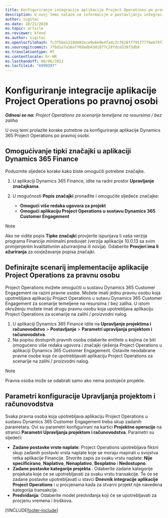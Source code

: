 ```yaml
---
title: Konfiguriranje integracije aplikacije Project Operations po pravnoj osobi
description: U ovoj temi nalaze se informacije o postavljanju integracije po pravnoj osobi u aplikaciji Project Operations.
author: sigitac
ms.date: 10/21/2020
ms.topic: article
ms.reviewer: kfend
ms.author: sigitac
ms.openlocfilehash: fc3f5be1318d482ece9a6e9e4fadc3cf628ff79577776e679f32cef7c0b2fc8f
ms.sourcegitcommit: 7f8d1e7a16af769adb43d1877c28fdce53975db8
ms.translationtype: HT
ms.contentlocale: hr-HR
ms.lasthandoff: 08/06/2021
ms.locfileid: "6999397"
---
```

# <a name="configure-project-operations-integration-per-legal-entity"></a>Konfiguriranje integracije aplikacije Project Operations po pravnoj osobi 

_**Odnosi se na:** Project Operations za scenarije temeljene na resursima / bez zaliha_

U ovoj temi prolazite korake potrebne za konfiguriranje aplikacije Dynamics 365 Project Operations po pravnoj osobi.

## <a name="enable-feature-keys-in-dynamics-365-finance"></a>Omogućivanje tipki značajki u aplikaciji Dynamics 365 Finance

Poduzmite sljedeće korake kako biste omogućili potrebne značajke.

1. U aplikaciji Dynamics 365 Finance, idite na radni prostor **Upravljanje značajkama**.
2. U mogućnosti **Popis značajki** pronađite i omogućite sljedeće značajke:
  
    - **Omogući više redaka ugovora za projekt**
    - **Omogući aplikaciju Project Operations u sustavu Dynamics 365 Customer Engagement**

> [!NOTE]
> Ako ne vidite popis **Tipke značajki** provjerite ispunjava li vaša verzija programa Financije minimalni preduvjet (verzija aplikacije 10.0.13 sa svim primijenjenim kvalitativnim ažuriranjima ili novija). Odaberite **Provjeri ima li ažuriranja** za osvježavanje popisa značajki.

## <a name="define-the-project-operations-deployment-scenario-for-a-legal-entity"></a>Definirajte scenarij implementacije aplikacije Project Operations za pravnu osobu

Project Operations možete omogućiti u sustavu Dynamics 365 Customer Engagement na razini pravne osobe. Možete imati jednu pravnu osobu koja upotrebljava aplikaciju Project Operations u sutavu Dynamics 365 Customer Engagement za scenarije temeljene na resursima / bez zaliha. U istom okruženju možete imati drugu pravnu osobu koja upotrebljava aplikaciju Project Operations za scenarije na zalihi / proizvodni nalog.

1. U aplikaciji Dynamics 365 Finance idite na **Upravljanje projektima i računovodstvo** > **Postavljanje** > **Parametri upravljanja projektom i računovodstva**.
2. Na popisu dostupnih pravnih osoba odaberite entitete u kojima će biti omogućeno više redaka ugovora i značajki rješenja Project Operations u aplikaciji Dynamics 365 Customer Engagement. Ostavite neodabrane pravne osobe koje će upotrebljavati aplikaciju Project Operations za scenarije na zalihi / proizvodni nalog.

> [!NOTE]
> Pravna osoba može se odabrati samo ako nema postojeće projekte.

## <a name="configure-project-management-and-accounting-parameters"></a>Parametri konfiguracije Upravljanja projektom i računovodstva

Svaka pravna osoba koja upotrebljava aplikaciju Project Operations u sustavu Dynamics 365 Customer Engagement treba skup zadanih parametara. Ovi su parametri konfigurirani na kartici **Projektne operacije** na stranici **Parametri Upravljanja projektom i računovodstva**. Parametri su sljedeći:

  - **Zadane postavke vrste naplate**: Project Operations upotrebljava fiksni skup zadanih postavki vrsta naplate koje se moraju mapirati u svojstva retka aplikacije Financije. Stvorite zapis za svaku vrstu naplate: **Nije specificirano**, **Naplativo**, **Nenaplativo**, **Besplatno** i **Nedostupno**.
  - **Zadane postavke kategorije projekta** : Odaberite zadane kategorije projekata koje će se upotrebljavati za svaku vrstu transakcije. Te će se zadane postavke upotrebljavati u stavci **Dnevnik integracije aplikacije Project Operations** i u procjenama kada za stvarni projekt nije navedena kategorija transakcije.
  - **Predviđanja**: Odaberite model predviđanja koji će se upotrebljavati za procjenu vremena i troškova.


[!INCLUDE[footer-include](../includes/footer-banner.md)]